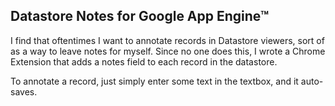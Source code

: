 ## Datastore Notes for Google App Engine™

I find that oftentimes I want to annotate records in Datastore viewers, sort of as a way to leave notes for myself. Since no one does this, I wrote a Chrome Extension that adds a notes field to each record in the datastore.

To annotate a record, just simply enter some text in the textbox, and it auto-saves.